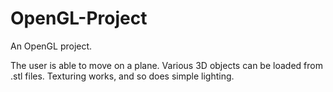# OpenGL-Project
An OpenGL project.

The user is able to move on a plane. Various 3D objects can be loaded from .stl files.
Texturing works, and so does simple lighting.

